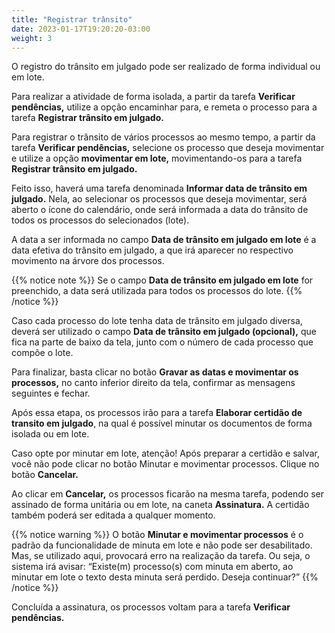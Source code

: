```yaml
---
title: "Registrar trânsito"
date: 2023-01-17T19:20:20-03:00
weight: 3
---
```

O registro do trânsito em julgado pode ser realizado de forma individual ou em lote. 

Para realizar a atividade de forma isolada, a partir da tarefa **Verificar pendências,** utilize a opção encaminhar para, e remeta o processo para a tarefa **Registrar trânsito em julgado.**

Para registrar o trânsito de vários processos ao mesmo tempo,  a partir da tarefa **Verificar pendências,** selecione os processo que deseja movimentar e utilize a opção **movimentar em lote,** movimentando-os para a tarefa **Registrar trânsito em julgado.**

Feito isso, haverá uma tarefa denominada **Informar data de trânsito em julgado.** Nela, ao selecionar os processos que deseja movimentar, será aberto o ícone do calendário, onde será informada a data do trânsito de todos os processos do selecionados (lote). 

A data a ser informada no campo **Data de trânsito em julgado em lote** é a data efetiva do trânsito em julgado, a que irá aparecer no respectivo movimento na árvore dos processos. 

{{% notice note %}}
Se o campo **Data de trânsito em julgado em lote** for preenchido, a data será utilizada para todos os processos do lote.
{{% /notice %}}

Caso cada processo do lote tenha data de trânsito em julgado diversa, deverá ser utilizado o campo **Data de trânsito em julgado (opcional),** que fica na parte de baixo da tela, junto com o número de cada processo que compõe o lote.

Para finalizar, basta clicar no botão **Gravar as datas e movimentar os processos,** no canto inferior direito da tela, confirmar as mensagens seguintes e fechar.

Após essa etapa, os processos irão para a tarefa **Elaborar certidão de transito em julgado**, na qual é possível minutar os documentos de forma isolada ou em lote.

Caso opte por minutar em lote, atenção! Após preparar a certidão e salvar, você não pode clicar no botão Minutar e movimentar processos. Clique no botão **Cancelar.**

Ao clicar em **Cancelar,** os processos ficarão na mesma tarefa, podendo ser assinado de forma unitária ou em lote, na caneta **Assinatura.** A certidão também poderá ser editada a qualquer momento.

{{% notice warning %}}
O botão **Minutar e movimentar processos** é o padrão da funcionalidade de minuta em lote e não pode ser desabilitado. Mas, se utilizado aqui, provocará erro na realização da tarefa. Ou seja, o sistema irá avisar: “Existe(m) processo(s) com minuta em aberto, ao minutar em lote o texto desta minuta será perdido. Deseja continuar?”
{{% /notice %}}

Concluída a assinatura, os processos voltam para a tarefa **Verificar pendências.**
